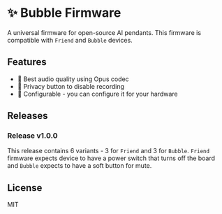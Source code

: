 # ✨ Bubble Firmware

A universal firmware for open-source AI pendants. This firmware is compatible with `Friend` and `Bubble` devices.

## Features
* 🚀 Best audio quality using Opus codec
* 🔐 Privacy button to disable recording
* 🔨 Configurable - you can configure it for your hardware

## Releases

### Release v1.0.0

This release contains 6 variants - 3 for `Friend` and 3 for `Bubble`. `Friend` firmware expects device to have a power switch that turns off the board and `Bubble` expects to have a soft button for mute.

## License

MIT
